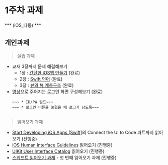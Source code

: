 
# 1주차 과제 
  *** (iOS_다동) ***



## 개인과제

> 실습 과제

* 교재 3장까지 문제 해결해보기
    * 1장 : [간단한 iOS앱 만들기](https://github.com/iluvdadong/boostcamp_iOS_dadong/tree/master/week1/Quiz) (완료)
    * 2장 : [Swift 언어](https://github.com/iluvdadong/boostcamp_iOS_dadong/tree/master/week1/MyPlayground.playground) (완료)
    * 3장 : [뷰와 뷰 계층구조](https://github.com/iluvdadong/boostcamp_iOS_dadong/tree/master/week1/WorldTrotter) (완료)
* [영상](https://github.com/iluvdadong/boostcamp_iOS_dadong/tree/master/week1/LoginProject)으로 주어지는 로그인 화면 구성해보기 (완료)
    ~~~ * 로고 이미지 뷰~~~ 
    ~~~ * ID/PW 필드~~~
    ~~~ * 로그인 버튼을 눌렀을 때 로그가 남도록~~~


> 읽어오기 과제
* [Start Developing iOS Apps (Swift)](https://developer.apple.com/library/content/referencelibrary/GettingStarted/DevelopiOSAppsSwift/index.html)의 Connect the UI to Code 파트까지 읽어오기 (진행중)
* [iOS Human Interface Guidelines](https://developer.apple.com/ios/human-interface-guidelines/) 읽어오기 (진행중)
* [UIKit User Interface Catalog](https://developer.apple.com/library/content/documentation/UserExperience/Conceptual/UIKitUICatalog/) 읽어오기 (진행중)
* [스위프트 읽어오기 과제](reading/ios_reading_assignment_swift_1.pdf) - 첫 번째 읽어오기 과제 (진행중)





